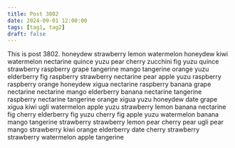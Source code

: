 ```yaml
---
title: Post 3802
date: 2024-09-01 12:00:00
tags: [tag1, tag2]
draft: false
---
```

This is post 3802.
honeydew
strawberry
lemon
watermelon
honeydew
kiwi
watermelon
nectarine
quince
yuzu
pear
cherry
zucchini
fig
yuzu
quince
strawberry
raspberry
grape
tangerine
mango
tangerine
orange
yuzu
elderberry
fig
raspberry
strawberry
nectarine
pear
apple
yuzu
raspberry
raspberry
orange
honeydew
xigua
nectarine
raspberry
banana
grape
nectarine
nectarine
mango
elderberry
banana
nectarine
tangerine
raspberry
nectarine
tangerine
orange
xigua
yuzu
honeydew
date
grape
xigua
kiwi
ugli
watermelon
apple
yuzu
strawberry
lemon
banana
nectarine
fig
cherry
elderberry
fig
yuzu
cherry
fig
apple
yuzu
watermelon
banana
mango
tangerine
strawberry
strawberry
lemon
pear
cherry
pear
ugli
pear
mango
strawberry
kiwi
orange
elderberry
date
cherry
strawberry
strawberry
watermelon
apple
tangerine
